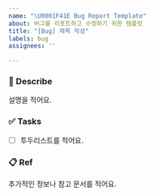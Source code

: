 ```yaml
---
name: "\U0001F41E Bug Report Template"
about: 버그를 리포트하고 수정하기 위한 템플릿
title: "[Bug] 제목 작성"
labels: bug
assignees: ''

---
```


### 📄 Describe
설명을 적어요.

### ✅ Tasks
- [ ]  투두리스트를 적어요.

### 📋 Ref
추가적인 정보나 참고 문서를 적어요.
